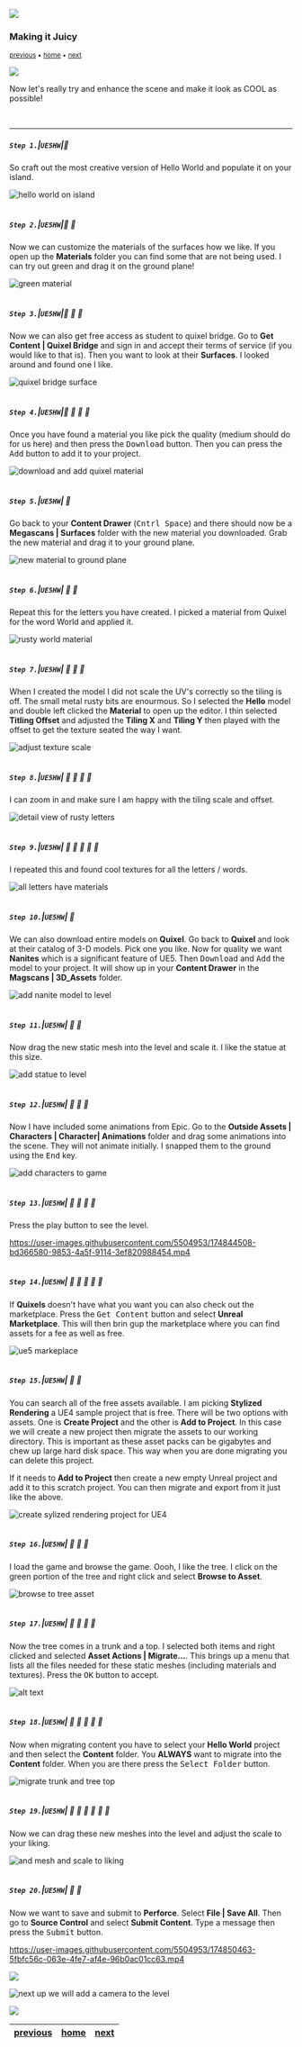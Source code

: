 ![](../images/line3.png)

### Making it Juicy

<sub>[previous](../displacement-ii/README.md#user-content-diplacement-h-ii) • [home](../README.md#user-content-ue4-hello-world) • [next](../remove-player/README.md#user-content-adding-a-camera)</sub>

![](../images/line3.png)

Now let's really try and enhance the scene and make it look as COOL as possible!

<br>

---


##### `Step 1.`\|`UE5HW`|:small_blue_diamond:

So craft out the most creative version of Hello World and populate it on your island.

![hello world on island](images/hw.png)

<img src="https://via.placeholder.com/500x2/45D7CA/45D7CA" alt="drawing" height="2px" alt = ""/>

##### `Step 2.`\|`UE5HW`|:small_blue_diamond: :small_blue_diamond: 

Now we can customize the materials of the surfaces how we like.  If you open up the **Materials** folder you can find some that are not being used.  I can try out green and drag it on the ground plane!

![green material](images/alterMaterials.png)

<img src="https://via.placeholder.com/500x2/45D7CA/45D7CA" alt="drawing" height="2px" alt = ""/>

##### `Step 3.`\|`UE5HW`|:small_blue_diamond: :small_blue_diamond: :small_blue_diamond:

Now we can also get free access as student to quixel bridge.  Go to **Get Content | Quixel Bridge** and sign in and accept their terms of service (if you would like to that is).  Then you want to look at their **Surfaces**.  I looked around and found one I like.

![quixel bridge surface](images/bridge.png)

<img src="https://via.placeholder.com/500x2/45D7CA/45D7CA" alt="drawing" height="2px" alt = ""/>

##### `Step 4.`\|`UE5HW`|:small_blue_diamond: :small_blue_diamond: :small_blue_diamond: :small_blue_diamond:

Once you have found a material you like pick the quality (medium should do for us here) and then press the <kbd>Download</kbd> button.  Then you can press the <kbd>Add</kbd> button to add it to your project.

![download and add quixel material](images/downloadAdd.png)

<img src="https://via.placeholder.com/500x2/45D7CA/45D7CA" alt="drawing" height="2px" alt = ""/>

##### `Step 5.`\|`UE5HW`| :small_orange_diamond:

Go back to your **Content Drawer** (<kbd>Cntrl Space</kbd>) and there should now be a **Megascans | Surfaces** folder with the new material you downloaded.  Grab the new material and drag it to your ground plane. 

![new material to ground plane](images/materialInstance.png)

<img src="https://via.placeholder.com/500x2/45D7CA/45D7CA" alt="drawing" height="2px" alt = ""/>

##### `Step 6.`\|`UE5HW`| :small_orange_diamond: :small_blue_diamond:

Repeat this for the letters you have created.  I picked a material from Quixel for the word World and applied it.

![rusty world material](images/repeatThisForLetters.png)

<img src="https://via.placeholder.com/500x2/45D7CA/45D7CA" alt="drawing" height="2px" alt = ""/>

##### `Step 7.`\|`UE5HW`| :small_orange_diamond: :small_blue_diamond: :small_blue_diamond:

When I created the model I did not scale the UV's correctly so the tiling is off.  The small metal rusty bits are enourmous.  So I selected the **Hello** model and double left clicked the **Material** to open up the editor.  I thin selected **Titling Offset** and adjusted the **Tiling X** and **Tiling Y** then played with the offset to get the texture seated the way I want. 

![adjust texture scale](images/uvScaleOff.png)

<img src="https://via.placeholder.com/500x2/45D7CA/45D7CA" alt="drawing" height="2px" alt = ""/>

##### `Step 8.`\|`UE5HW`| :small_orange_diamond: :small_blue_diamond: :small_blue_diamond: :small_blue_diamond:

I can zoom in and make sure I am happy with the tiling scale and offset.

![detail view of rusty letters](images/detail.png)

<img src="https://via.placeholder.com/500x2/45D7CA/45D7CA" alt="drawing" height="2px" alt = ""/>

##### `Step 9.`\|`UE5HW`| :small_orange_diamond: :small_blue_diamond: :small_blue_diamond: :small_blue_diamond: :small_blue_diamond:

I repeated this and found cool textures for all the letters / words.

![all letters have materials](images/texturedAllLetters.png)

<img src="https://via.placeholder.com/500x2/45D7CA/45D7CA" alt="drawing" height="2px" alt = ""/>

##### `Step 10.`\|`UE5HW`| :large_blue_diamond:

We can also download entire models on **Quixel**.  Go back to **Quixel** and look at their catalog of 3-D models.  Pick one you like.  Now for quality we want **Nanites** which is a significant feature of UE5.  Then <kbd>Download</kbd> and <kbd>Add</kbd> the model to your project.  It will show up in your **Content Drawer** in the **Magscans | 3D_Assets** folder.

![add nanite model to level](images/naniteModel.png)

<img src="https://via.placeholder.com/500x2/45D7CA/45D7CA" alt="drawing" height="2px" alt = ""/>

##### `Step 11.`\|`UE5HW`| :large_blue_diamond: :small_blue_diamond: 

Now drag the new static mesh into the level and scale it.  I like the statue at this size.

![add statue to level](images/HeroStatue.png)

<img src="https://via.placeholder.com/500x2/45D7CA/45D7CA" alt="drawing" height="2px" alt = ""/>


##### `Step 12.`\|`UE5HW`| :large_blue_diamond: :small_blue_diamond: :small_blue_diamond: 

Now I have included some animations from Epic.  Go to the **Outside Assets | Characters | Character| Animations** folder and drag some animations into the scene.  They will not animate initially.  I snapped them to the ground using the <kbd>End</kbd> key.

![add characters to game](images/animations.png)

<img src="https://via.placeholder.com/500x2/45D7CA/45D7CA" alt="drawing" height="2px" alt = ""/>

##### `Step 13.`\|`UE5HW`| :large_blue_diamond: :small_blue_diamond: :small_blue_diamond:  :small_blue_diamond: 

Press the play button to see the level.

https://user-images.githubusercontent.com/5504953/174844508-bd366580-9853-4a5f-9114-3ef820988454.mp4

<img src="https://via.placeholder.com/500x2/45D7CA/45D7CA" alt="drawing" height="2px" alt = ""/>

##### `Step 14.`\|`UE5HW`| :large_blue_diamond: :small_blue_diamond: :small_blue_diamond: :small_blue_diamond:  :small_blue_diamond: 

If **Quixels** doesn't have what you want you can also check out the marketplace.  Press the <kbd>Get Content</kbd> button and select **Unreal Marketplace**.  This will then brin gup the marketplace where you can find assets for a fee as well as free.

![ue5 markeplace](images/marketplace.png)

<img src="https://via.placeholder.com/500x2/45D7CA/45D7CA" alt="drawing" height="2px" alt = ""/>

##### `Step 15.`\|`UE5HW`| :large_blue_diamond: :small_orange_diamond: 

You can search all of the free assets available.  I am picking **Stylized Rendering** a UE4 sample project that is free.  There will be two options with assets.  One is **Create Project** and the other is **Add to Project**.  In this case we will create a new project then migrate the assets to our working directory.  This is important as these asset packs can be gigabytes and chew up large hard disk space.  This way when you are done migrating you can delete this project.

If it needs to **Add to Project** then create a new empty Unreal project and add it to this scratch project.  You can then migrate and export from it just like the above.

![create sylized rendering project for UE4](images/sylizedMarket.png)

<img src="https://via.placeholder.com/500x2/45D7CA/45D7CA" alt="drawing" height="2px" alt = ""/>

##### `Step 16.`\|`UE5HW`| :large_blue_diamond: :small_orange_diamond:   :small_blue_diamond: 

I load the game and browse the game.  Oooh, I like the tree.  I click on the green portion of the tree and right click and select **Browse to Asset**.

![browse to tree asset](images/browseToAsset.png)

<img src="https://via.placeholder.com/500x2/45D7CA/45D7CA" alt="drawing" height="2px" alt = ""/>

##### `Step 17.`\|`UE5HW`| :large_blue_diamond: :small_orange_diamond: :small_blue_diamond: :small_blue_diamond:

Now the tree comes in a trunk and a top.  I selected both items and right clicked and selected **Asset Actions | Migrate...**. This brings up a menu that lists all the files needed for these static meshes (including materials and textures).  Press the <kbd>OK</kbd> button to accept.

![alt text](images/migrateAssets.png)

<img src="https://via.placeholder.com/500x2/45D7CA/45D7CA" alt="drawing" height="2px" alt = ""/>

##### `Step 18.`\|`UE5HW`| :large_blue_diamond: :small_orange_diamond: :small_blue_diamond: :small_blue_diamond: :small_blue_diamond:

Now when migrating content you have to select your **Hello World** project and then select the **Content** folder. You **ALWAYS** want to migrate into the **Content** folder. When you are there press the <kbd>Select Folder</kbd> button.

![migrate trunk and tree top](images/migrateToContent.png)

<img src="https://via.placeholder.com/500x2/45D7CA/45D7CA" alt="drawing" height="2px" alt = ""/>

##### `Step 19.`\|`UE5HW`| :large_blue_diamond: :small_orange_diamond: :small_blue_diamond: :small_blue_diamond: :small_blue_diamond: :small_blue_diamond:

Now we can drag these new meshes into the level and adjust the scale to your liking.

![and mesh and scale to liking](images/meshAndScale.png)

<img src="https://via.placeholder.com/500x2/45D7CA/45D7CA" alt="drawing" height="2px" alt = ""/>

##### `Step 20.`\|`UE5HW`| :large_blue_diamond: :large_blue_diamond:

Now we want to save and submit to **Perforce**.  Select **File | Save All**.  Then go to **Source Control** and select **Submit Content**.  Type a message then press the <kbd>Submit</kbd> button.

https://user-images.githubusercontent.com/5504953/174850463-5fbfc56c-063e-4fe7-af4e-96b0ac01cc63.mp4

![](../images/line.png)

![next up we will add a camera to the level](images/addingCam.png)

![](../images/line.png)

| [previous](../displacement-ii/README.md#user-content-diplacement-h-ii)| [home](../README.md#user-content-ue4-hello-world) | [next](../remove-player/README.md#user-content-adding-a-camera)|
|---|---|---|
